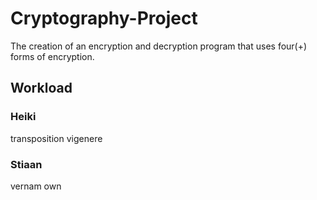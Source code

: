 # Cryptography-Project
The creation of an encryption and decryption program that uses four(+) forms of encryption.



## Workload
### Heiki
transposition
vigenere

### Stiaan
vernam
own
